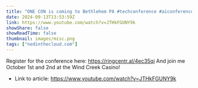 ```yaml
---
title: "ONE CON is coming to Bethlehem PA #techconference #aiconference #cloudcomputing #techtrends"
date: 2024-09-13T13:53:59Z
link: https://www.youtube.com/watch?v=JTHkFGUNY9k
showShare: false
showReadTime: false
thumbnail: images/misc.png
tags: ["nedinthecloud.com"]
---
```

Register for the conference here: https://ringcentr.al/4ec35qi And join me October 1st and 2nd at the Wind Creek Casino!

- Link to article: https://www.youtube.com/watch?v=JTHkFGUNY9k